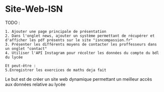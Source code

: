 # Site-Web-ISN

TODO :

    1. Ajouter une page principale de présentation
    2. Dans l'onglet news, ajouter un système permettant de récupérer et d'afficher les pdf présents sur le site "isncompassion.fr"
    3. Présenter les différents moyens de contacter les proffesseurs dans un onglet "contact"
    4. Utiliser l'API Instagram pour récolter les données du compte du bdl du lycée
    
    Et peut-être :
    5.Enregistrer les exercices de maths deja fait 
    
Le but est de créer un site web dynamique permettant un meilleur accès aux données relative au lycée
